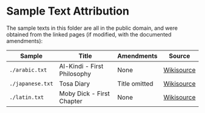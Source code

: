 # Sample Text Attribution

The sample texts in this folder are all in the public domain, and were obtained from the linked pages (if modified, with the documented amendments):

| Sample            | Title                        | Amendments    | Source                                                                                                                                                               |
| ----------------- | ---------------------------- | ------------- | -------------------------------------------------------------------------------------------------------------------------------------------------------------------- |
| `./arabic.txt`    | Al-Kindi - First Philosophy  | None          | [Wikisource](https://ar.wikisource.org/wiki/%D8%A7%D9%84%D9%83%D9%86%D8%AF%D9%8A_-_%D8%A7%D9%84%D9%81%D9%84%D8%B3%D9%81%D8%A9_%D8%A7%D9%84%D8%A3%D9%88%D9%84%D9%89) |
| `./japanese.txt`  | Tosa Diary                   | Title omitted | [Wikisource](https://ja.wikisource.org/wiki/%E5%9C%9F%E4%BD%90%E6%97%A5%E8%A8%98_\(%E5%9C%8B%E6%96%87%E5%A4%A7%E8%A7%80\))                                          |
| `./latin.txt`     | Moby Dick - First Chapter    | None          | [Wikisource](https://en.wikisource.org/wiki/Moby-Dick_\(1851\)_US_edition/Chapter_1)                                                                                |
